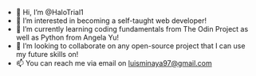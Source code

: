 - 👋 Hi, I’m @HaloTrial1
- 👀 I’m interested in becoming a self-taught web developer!
- 🌱 I’m currently learning coding fundamentals from The Odin Project as well as Python from Angela Yu!
- 💞️ I’m looking to collaborate on any open-source project that I can use my future skills on!
- 📫 You can reach me via email on luisminaya97@gmail.com

<!---
HaloTrial1/HaloTrial1 is a ✨ special ✨ repository because its `README.md` (this file) appears on your GitHub profile.
You can click the Preview link to take a look at your changes.
--->

